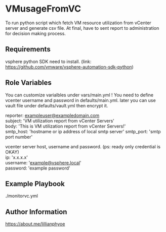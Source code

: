 VMusageFromVC
=============

To run python script which fetch VM resource utilization from vCenter server and generate csv file. At final, have to sent report to administration for decision making process.

Requirements
------------

vsphere python SDK need to install. (link: https://github.com/vmware/vsphere-automation-sdk-python)

Role Variables
--------------   

You can customize varialbles under vars/main.yml ! You need to define vcenter username and password in defaults/main.yml. later you can use vault file under defaults/vault.yml then encrypt it.   

reporter: exampleuser@exampledomain.com   
subject: 'VM utilization report from vCenter Servers'   
body: 'This is VM utilization report from vCenter Servers!'   
smtp_host: 'hostname or ip address of local smtp server'
smtp_port: 'smtp port number'

vcenter server host, username and password. (ps: ready only credential is OKAY)   
ip: 'x.x.x.x'   
username: 'example@vsphere.local'   
password: 'example password'   
   
Example Playbook
----------------

./monitorvc.yml


Author Information
------------------

https://about.me/lillianphyoe
